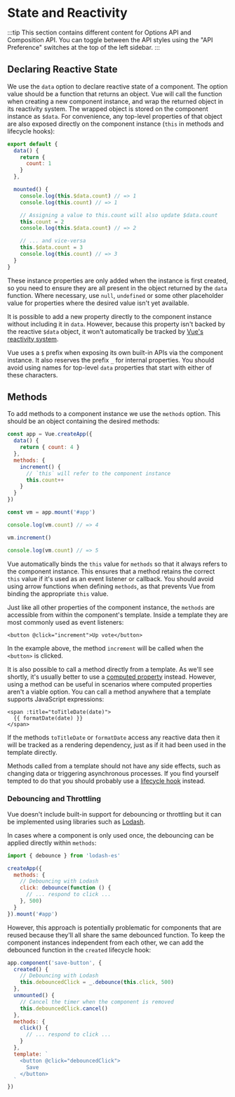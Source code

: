 # State and Reactivity

:::tip
This section contains different content for Options API and Composition API. You can toggle between the API styles using the "API Preference" switches at the top of the left sidebar.
:::

## Declaring Reactive State

<div class="options-api">

We use the `data` option to declare reactive state of a component. The option value should be a function that returns an object. Vue will call the function when creating a new component instance, and wrap the returned object in its reactivity system. The wrapped object is stored on the component instance as `$data`. For convenience, any top-level properties of that object are also exposed directly on the component instance (`this` in methods and lifecycle hooks):

```js
export default {
  data() {
    return {
      count: 1
    }
  },

  mounted() {
    console.log(this.$data.count) // => 1
    console.log(this.count) // => 1

    // Assigning a value to this.count will also update $data.count
    this.count = 2
    console.log(this.$data.count) // => 2

    // ... and vice-versa
    this.$data.count = 3
    console.log(this.count) // => 3
  }
}
```

These instance properties are only added when the instance is first created, so you need to ensure they are all present in the object returned by the `data` function. Where necessary, use `null`, `undefined` or some other placeholder value for properties where the desired value isn't yet available.

It is possible to add a new property directly to the component instance without including it in `data`. However, because this property isn't backed by the reactive `$data` object, it won't automatically be tracked by [Vue's reactivity system](/guide/advanced/reactivity-in-depth.html).

Vue uses a `$` prefix when exposing its own built-in APIs via the component instance. It also reserves the prefix `_` for internal properties. You should avoid using names for top-level `data` properties that start with either of these characters.

</div>

<div class="composition-api">



</div>

## Methods

To add methods to a component instance we use the `methods` option. This should be an object containing the desired methods:

```js
const app = Vue.createApp({
  data() {
    return { count: 4 }
  },
  methods: {
    increment() {
      // `this` will refer to the component instance
      this.count++
    }
  }
})

const vm = app.mount('#app')

console.log(vm.count) // => 4

vm.increment()

console.log(vm.count) // => 5
```

Vue automatically binds the `this` value for `methods` so that it always refers to the component instance. This ensures that a method retains the correct `this` value if it's used as an event listener or callback. You should avoid using arrow functions when defining `methods`, as that prevents Vue from binding the appropriate `this` value.

Just like all other properties of the component instance, the `methods` are accessible from within the component's template. Inside a template they are most commonly used as event listeners:

```vue-html
<button @click="increment">Up vote</button>
```

In the example above, the method `increment` will be called when the `<button>` is clicked.

It is also possible to call a method directly from a template. As we'll see shortly, it's usually better to use a [computed property](computed.html) instead. However, using a method can be useful in scenarios where computed properties aren't a viable option. You can call a method anywhere that a template supports JavaScript expressions:

```vue-html
<span :title="toTitleDate(date)">
  {{ formatDate(date) }}
</span>
```

If the methods `toTitleDate` or `formatDate` access any reactive data then it will be tracked as a rendering dependency, just as if it had been used in the template directly.

Methods called from a template should not have any side effects, such as changing data or triggering asynchronous processes. If you find yourself tempted to do that you should probably use a [lifecycle hook](/guide/components/lifecycle.html) instead.

### Debouncing and Throttling

Vue doesn't include built-in support for debouncing or throttling but it can be implemented using libraries such as [Lodash](https://lodash.com/).

In cases where a component is only used once, the debouncing can be applied directly within `methods`:

```js
import { debounce } from 'lodash-es'

createApp({
  methods: {
    // Debouncing with Lodash
    click: debounce(function () {
      // ... respond to click ...
    }, 500)
  }
}).mount('#app')
```

However, this approach is potentially problematic for components that are reused because they'll all share the same debounced function. To keep the component instances independent from each other, we can add the debounced function in the `created` lifecycle hook:

```js
app.component('save-button', {
  created() {
    // Debouncing with Lodash
    this.debouncedClick = _.debounce(this.click, 500)
  },
  unmounted() {
    // Cancel the timer when the component is removed
    this.debouncedClick.cancel()
  },
  methods: {
    click() {
      // ... respond to click ...
    }
  },
  template: `
    <button @click="debouncedClick">
      Save
    </button>
  `
})
```
